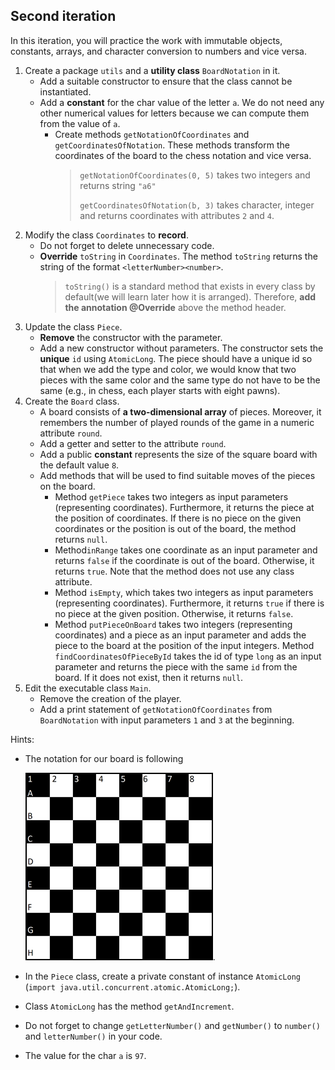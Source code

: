 ## Second iteration
In this iteration, you will practice the work with immutable objects, constants, arrays, and character 
conversion to numbers and vice versa.


1. Create a package `utils` and a **utility class** `BoardNotation` in it.
    - Add a suitable constructor to ensure that the class cannot be instantiated.
    - Add a **constant** for the char value of the letter `a`. We do not need any other numerical values for letters 
      because we can compute them from the value of `a`.
        - Create methods `getNotationOfCoordinates` and `getCoordinatesOfNotation`.
          These methods transform the coordinates of the board to the chess notation and vice versa.
          > `getNotationOfCoordinates(0, 5)` takes two integers and returns string `"a6"` <p>
          `getCoordinatesOfNotation(b, 3)` takes character, integer and returns coordinates with attributes `2` and `4`.
2. Modify the class `Coordinates` to **record**.
    - Do not forget to delete unnecessary code.
    - **Override** `toString` in `Coordinates`. The method `toString` returns the string of the format `<letterNumber><number>`.
      >`toString()` is a standard method that exists in every class by default(we will learn later how it is arranged).
      Therefore, **add the annotation @Override** above the method header.
3. Update the class `Piece`.
    - **Remove** the constructor with the parameter.
    - Add a new constructor without parameters. The constructor sets the **unique** `id` using `AtomicLong`. 
      The piece should have a unique id so that when we add the type and color, we would know that 
      two pieces with the same color and the same type do not have to be the same 
      (e.g., in chess, each player starts with eight pawns).
4. Create the `Board` class.
    - A board consists of **a two-dimensional array** of pieces. 
      Moreover, it remembers the number of played rounds of the game in a numeric attribute `round`.
    - Add a getter and setter to the attribute `round`.
    - Add a public **constant** represents the size of the square board with the default value `8`.
    - Add methods that will be used to find suitable moves of the pieces on the board.
        - Method `getPiece` takes two integers as input parameters (representing coordinates).
          Furthermore, it returns the piece at the position of coordinates.
          If there is no piece on the given coordinates or the position is out of the board, 
          the method returns `null`.
        - Method`inRange` takes one coordinate as an input parameter
          and returns `false` if the coordinate is out of the board. Otherwise, it returns `true`.
          Note that the method does not use any class attribute.
        - Method `isEmpty`, which takes two integers as input parameters (representing coordinates).
          Furthermore, it returns `true` if there is no piece at the given position. Otherwise, it returns `false`.
        - Method `putPieceOnBoard` takes two integers (representing coordinates) and a piece as an input parameter
          and adds the piece to the board at the position of the input integers.
          Method `findCoordinatesOfPieceById` takes the id of type `long` as an input parameter
          and returns the piece with the same `id` from the board. If it does not exist, then it returns `null`.
5. Edit the executable class `Main`.
    - Remove the creation of the player.
    - Add a print statement of `getNotationOfCoordinates` from `BoardNotation` with input parameters `1` and `3`
       at the beginning.

Hints:
- The notation for our board is following

  <img src="images/chessboardnotation.png" alt="chessboard" width="300"/>.
- In the `Piece` class, create a private constant of instance `AtomicLong` 
  (`import java.util.concurrent.atomic.AtomicLong;`).
- Class `AtomicLong` has the method `getAndIncrement`.
- Do not forget to change `getLetterNumber()` and `getNumber()` to `number()` and `letterNumber()` in your code.
- The value for the char `a` is `97`.
